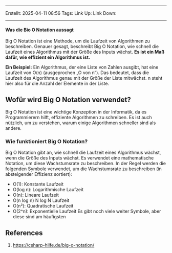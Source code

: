 
--- 
Erstellt: 2025-04-11    08:56 
Tags: 
Link Up: 
Link Down:

--- 
#### Was die Bio O Notation aussagt
Big O Notation ist eine Methode, um die Laufzeit von Algorithmen zu beschreiben. Genauer gesagt, beschreibt Big O Notation, wie schnell die Laufzeit eines Algorithmus mit der Größe des Inputs wächst. **Es ist ein Maß dafür, wie effizient ein Algorithmus ist.**

**Ein Beispiel:** Ein Algorithmus, der eine Liste von Zahlen ausgibt, hat eine Laufzeit von O(n) (ausgeprochen „O von n“). Das bedeutet, dass die Laufzeit des Algorithmus genau mit der Größe der Liste mitwächst. n steht hier also für die Anzahl der Elemente in der Liste.

## Wofür wird Big O Notation verwendet?
Big O Notation ist eine wichtige Konzeption in der Informatik, da es Programmierern hilft, effiziente Algorithmen zu schreiben. Es ist auch nützlich, um zu verstehen, warum einige Algorithmen schneller sind als andere.

### Wie funktioniert Big O Notation?
Big O Notation gibt an, wie schnell die Laufzeit eines Algorithmus wächst, wenn die Größe des Inputs wächst. Es verwendet eine mathematische Notation, um diese Wachstumsrate zu beschreiben.
In der Regel werden die folgenden Symbole verwendet, um die Wachstumsrate zu beschreiben (in absteigender Effizienz sortiert):
- O(1): Konstante Laufzeit
- O(log n): Logarithmische Laufzeit
- O(n): Lineare Laufzeit
- O(n log n) N log N Laufzeit
- O(n²): Quadratische Laufzeit
- O(2^n): Exponentielle Laufzeit
Es gibt noch viele weiter Symbole, aber diese sind am häufigsten






## References
1. https://csharp-hilfe.de/big-o-notation/

